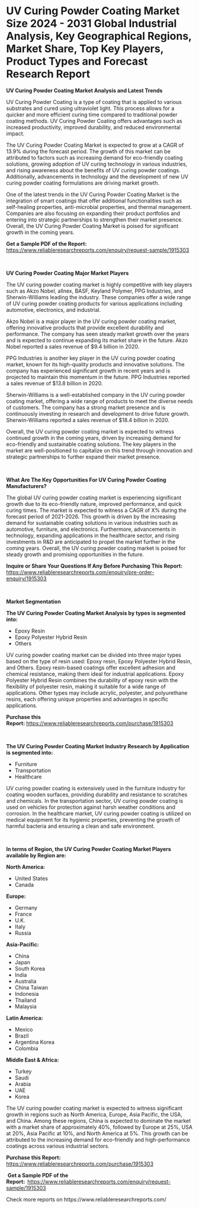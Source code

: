 <p><h1>UV Curing Powder Coating Market Size 2024 - 2031 Global Industrial Analysis, Key Geographical Regions, Market Share, Top Key Players, Product Types and Forecast Research Report</h1></p><p><strong>UV Curing Powder Coating Market Analysis and Latest Trends</strong></p>
<p><p>UV Curing Powder Coating is a type of coating that is applied to various substrates and cured using ultraviolet light. This process allows for a quicker and more efficient curing time compared to traditional powder coating methods. UV Curing Powder Coating offers advantages such as increased productivity, improved durability, and reduced environmental impact.</p><p>The UV Curing Powder Coating Market is expected to grow at a CAGR of 13.9% during the forecast period. The growth of this market can be attributed to factors such as increasing demand for eco-friendly coating solutions, growing adoption of UV curing technology in various industries, and rising awareness about the benefits of UV curing powder coatings. Additionally, advancements in technology and the development of new UV curing powder coating formulations are driving market growth.</p><p>One of the latest trends in the UV Curing Powder Coating Market is the integration of smart coatings that offer additional functionalities such as self-healing properties, anti-microbial properties, and thermal management. Companies are also focusing on expanding their product portfolios and entering into strategic partnerships to strengthen their market presence. Overall, the UV Curing Powder Coating Market is poised for significant growth in the coming years.</p></p>
<p><strong>Get a Sample PDF of the Report:&nbsp;</strong> <a href="https://www.reliableresearchreports.com/enquiry/request-sample/1915303">https://www.reliableresearchreports.com/enquiry/request-sample/1915303</a></p>
<p>&nbsp;</p>
<p><strong>UV Curing Powder Coating Major Market Players</strong></p>
<p><p>The UV curing powder coating market is highly competitive with key players such as Akzo Nobel, allnex, BASF, Keyland Polymer, PPG Industries, and Sherwin-Williams leading the industry. These companies offer a wide range of UV curing powder coating products for various applications including automotive, electronics, and industrial.</p><p>Akzo Nobel is a major player in the UV curing powder coating market, offering innovative products that provide excellent durability and performance. The company has seen steady market growth over the years and is expected to continue expanding its market share in the future. Akzo Nobel reported a sales revenue of $9.4 billion in 2020.</p><p>PPG Industries is another key player in the UV curing powder coating market, known for its high-quality products and innovative solutions. The company has experienced significant growth in recent years and is projected to maintain this momentum in the future. PPG Industries reported a sales revenue of $13.8 billion in 2020.</p><p>Sherwin-Williams is a well-established company in the UV curing powder coating market, offering a wide range of products to meet the diverse needs of customers. The company has a strong market presence and is continuously investing in research and development to drive future growth. Sherwin-Williams reported a sales revenue of $18.4 billion in 2020.</p><p>Overall, the UV curing powder coating market is expected to witness continued growth in the coming years, driven by increasing demand for eco-friendly and sustainable coating solutions. The key players in the market are well-positioned to capitalize on this trend through innovation and strategic partnerships to further expand their market presence.</p></p>
<p>&nbsp;</p>
<p><strong>What Are The Key Opportunities For UV Curing Powder Coating Manufacturers?</strong></p>
<p><p>The global UV curing powder coating market is experiencing significant growth due to its eco-friendly nature, improved performance, and quick curing times. The market is expected to witness a CAGR of X% during the forecast period of 2021-2026. This growth is driven by the increasing demand for sustainable coating solutions in various industries such as automotive, furniture, and electronics. Furthermore, advancements in technology, expanding applications in the healthcare sector, and rising investments in R&D are anticipated to propel the market further in the coming years. Overall, the UV curing powder coating market is poised for steady growth and promising opportunities in the future.</p></p>
<p><strong>Inquire or Share Your Questions If Any Before Purchasing This Report:</strong> <a href="https://www.reliableresearchreports.com/enquiry/pre-order-enquiry/1915303">https://www.reliableresearchreports.com/enquiry/pre-order-enquiry/1915303</a></p>
<p>&nbsp;</p>
<p><strong>Market Segmentation</strong></p>
<p><strong>The UV Curing Powder Coating Market Analysis by types is segmented into:</strong></p>
<p><ul><li>Epoxy Resin</li><li>Epoxy Polyester Hybrid Resin</li><li>Others</li></ul></p>
<p><p>UV curing powder coating market can be divided into three major types based on the type of resin used: Epoxy resin, Epoxy Polyester Hybrid Resin, and Others. Epoxy resin-based coatings offer excellent adhesion and chemical resistance, making them ideal for industrial applications. Epoxy Polyester Hybrid Resin combines the durability of epoxy resin with the flexibility of polyester resin, making it suitable for a wide range of applications. Other types may include acrylic, polyester, and polyurethane resins, each offering unique properties and advantages in specific applications.</p></p>
<p><strong>Purchase this Report:&nbsp;</strong><a href="https://www.reliableresearchreports.com/purchase/1915303">https://www.reliableresearchreports.com/purchase/1915303</a></p>
<p>&nbsp;</p>
<p><strong>The UV Curing Powder Coating Market Industry Research by Application is segmented into:</strong></p>
<p><ul><li>Furniture</li><li>Transportation</li><li>Healthcare</li></ul></p>
<p><p>UV curing powder coating is extensively used in the furniture industry for coating wooden surfaces, providing durability and resistance to scratches and chemicals. In the transportation sector, UV curing powder coating is used on vehicles for protection against harsh weather conditions and corrosion. In the healthcare market, UV curing powder coating is utilized on medical equipment for its hygienic properties, preventing the growth of harmful bacteria and ensuring a clean and safe environment.</p></p>
<p>&nbsp;</p>
<p><strong>In terms of Region, the UV Curing Powder Coating Market Players available by Region are:</strong></p>
<p>
    <p> <strong> North America: </strong>
        <ul>
            <li>United States</li>
            <li>Canada</li>
        </ul>
        </p> 
    <p> <strong> Europe: </strong>
        <ul>
            <li>Germany</li>
            <li>France</li>
            <li>U.K.</li>
            <li>Italy</li>
            <li>Russia</li>
        </ul>
        </p> 
    <p> <strong> Asia-Pacific: </strong>
        <ul>
            <li>China</li>
            <li>Japan</li>
            <li>South Korea</li>
            <li>India</li>
            <li>Australia</li>
            <li>China Taiwan</li>
            <li>Indonesia</li>
            <li>Thailand</li>
            <li>Malaysia</li>
        </ul>
        </p> 
    <p> <strong> Latin America: </strong>
        <ul>
            <li>Mexico</li>
            <li>Brazil</li>
            <li>Argentina Korea</li>
            <li>Colombia</li>
        </ul>
        </p> 
    <p> <strong> Middle East & Africa: </strong>
        <ul>
            <li>Turkey</li>
            <li>Saudi</li>
            <li>Arabia</li>
            <li>UAE</li>
            <li>Korea</li>
        </ul>
    </p>
    </p>
<p><p>The UV curing powder coating market is expected to witness significant growth in regions such as North America, Europe, Asia Pacific, the USA, and China. Among these regions, China is expected to dominate the market with a market share of approximately 40%, followed by Europe at 25%, USA at 20%, Asia Pacific at 10%, and North America at 5%. This growth can be attributed to the increasing demand for eco-friendly and high-performance coatings across various industrial sectors.</p></p>
<p><strong>Purchase this Report: </strong><a href="https://www.reliableresearchreports.com/purchase/1915303">https://www.reliableresearchreports.com/purchase/1915303</a></p>
<p>&nbsp;<strong>Get a Sample PDF of the Report:&nbsp;&nbsp;</strong><a href="https://www.reliableresearchreports.com/enquiry/request-sample/1915303">https://www.reliableresearchreports.com/enquiry/request-sample/1915303</a></p>
<p><strong></strong></p>
<p>Check more reports on https://www.reliableresearchreports.com/</p>